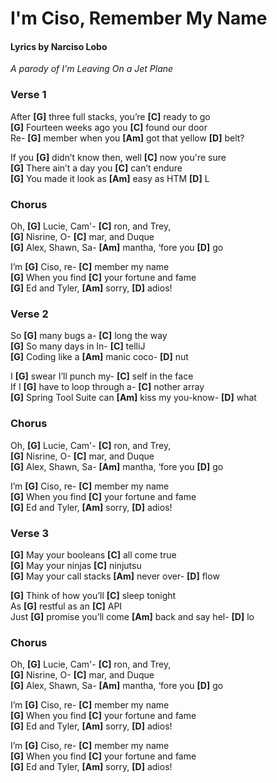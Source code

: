 # I'm Ciso, Remember My Name

#### Lyrics by Narciso Lobo

*A parody of I'm Leaving On a Jet Plane*

### Verse 1

After **[G]** three full stacks, you’re **[C]** ready to go  
**[G]** Fourteen weeks ago you **[C]** found our door  
Re- **[G]** member when you **[Am]** got that yellow **[D]** belt?

If you **[G]** didn’t know then, well **[C]** now you're sure    
**[G]** There ain’t a day you **[C]** can’t endure  
**[G]** You made it look as **[Am]** easy as HTM **[D]** L  

### Chorus

Oh, **[G]** Lucie, Cam'- **[C]** ron, and Trey,  
**[G]** Nisrine, O- **[C]** mar, and Duque  
**[G]** Alex, Shawn, Sa- **[Am]** mantha, ‘fore you **[D]** go  

I’m **[G]** Ciso, re- **[C]** member my name  
**[G]** When you find **[C]** your fortune and fame  
**[G]** Ed and Tyler, **[Am]** sorry, **[D]** adios!

### Verse 2

So **[G]** many bugs a- **[C]** long the way  
**[G]** So many days in In- **[C]** telliJ  
**[G]** Coding like a **[Am]** manic coco- **[D]** nut

I **[G]** swear I’ll punch my- **[C]** self in the face  
If I **[G]** have to loop through a- **[C]** nother array  
**[G]** Spring Tool Suite can **[Am]** kiss my you-know- **[D]** what

### Chorus

Oh, **[G]** Lucie, Cam'- **[C]** ron, and Trey,  
**[G]** Nisrine, O- **[C]** mar, and Duque  
**[G]** Alex, Shawn, Sa- **[Am]** mantha, ‘fore you **[D]** go  

I’m **[G]** Ciso, re- **[C]** member my name  
**[G]** When you find **[C]** your fortune and fame  
**[G]** Ed and Tyler, **[Am]** sorry, **[D]** adios!

### Verse 3

**[G]** May your booleans **[C]** all come true  
**[G]** May your ninjas **[C]** ninjutsu  
**[G]** May your call stacks **[Am]** never over- **[D]** flow

**[G]** Think of how you’ll **[C]** sleep tonight  
As **[G]** restful as an **[C]** API  
Just **[G]** promise you’ll come **[Am]** back and say hel- **[D]** lo

### Chorus

Oh, **[G]** Lucie, Cam'- **[C]** ron, and Trey,  
**[G]** Nisrine, O- **[C]** mar, and Duque  
**[G]** Alex, Shawn, Sa- **[Am]** mantha, ‘fore you **[D]** go  

I’m **[G]** Ciso, re- **[C]** member my name  
**[G]** When you find **[C]** your fortune and fame  
**[G]** Ed and Tyler, **[Am]** sorry, **[D]** adios!

I’m **[G]** Ciso, re- **[C]** member my name  
**[G]** When you find **[C]** your fortune and fame  
**[G]** Ed and Tyler, **[Am]** sorry, **[D]** adios!
